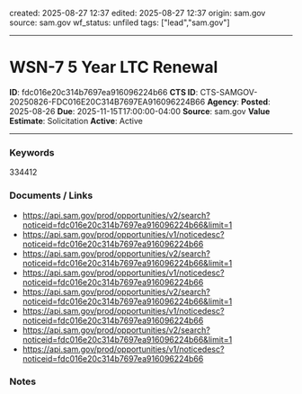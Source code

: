 created: 2025-08-27 12:37
edited: 2025-08-27 12:37
origin: sam.gov
source: sam.gov
wf_status: unfiled
tags: ["lead","sam.gov"]

---

# WSN-7 5 Year LTC Renewal

**ID**: fdc016e20c314b7697ea916096224b66
**CTS ID**: CTS-SAMGOV-20250826-FDC016E20C314B7697EA916096224B66
**Agency**: 
**Posted**: 2025-08-26
**Due**: 2025-11-15T17:00:00-04:00
**Source**: sam.gov
**Value Estimate**: Solicitation
**Active**: Active

---

### Keywords
334412

### Documents / Links
- <https://api.sam.gov/prod/opportunities/v2/search?noticeid=fdc016e20c314b7697ea916096224b66&limit=1>
- <https://api.sam.gov/prod/opportunities/v1/noticedesc?noticeid=fdc016e20c314b7697ea916096224b66>
- <https://api.sam.gov/prod/opportunities/v2/search?noticeid=fdc016e20c314b7697ea916096224b66&limit=1>
- <https://api.sam.gov/prod/opportunities/v1/noticedesc?noticeid=fdc016e20c314b7697ea916096224b66>
- <https://api.sam.gov/prod/opportunities/v2/search?noticeid=fdc016e20c314b7697ea916096224b66&limit=1>
- <https://api.sam.gov/prod/opportunities/v1/noticedesc?noticeid=fdc016e20c314b7697ea916096224b66>
- <https://api.sam.gov/prod/opportunities/v2/search?noticeid=fdc016e20c314b7697ea916096224b66&limit=1>
- <https://api.sam.gov/prod/opportunities/v1/noticedesc?noticeid=fdc016e20c314b7697ea916096224b66>

### Notes

